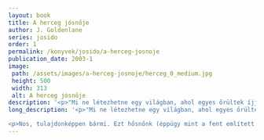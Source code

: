 ```yaml
---
layout: book
title: A herceg jósnője
author: J. Goldenlane
series: josido
order: 1
permalink: /konyvek/josido/a-herceg-josnoje
publication_date: 2003-1
image: 
 path: /assets/images/a-herceg-josnoje/herceg_0_medium.jpg
 height: 500
 width: 313
 alt: A herceg jósnője
description: '<p>"Mi ne létezhetne egy világban, ahol egyes őrültek íjjal felszerelve vadásznak a mit sem sejtő kultúrantropológusra?"</p>'
long_description: '<p>"Mi ne létezhetne egy világban, ahol egyes őrültek íjjal felszerelve vadásznak a mit sem sejtő kultúrantropológusra?"</p>

<p>Nos, tulajdonképpen bármi. Ezt hősnőnk (éppúgy mint a fent említett nyílvesszőket) a saját bőrén tapasztalja, miután véletlenül lemarad a hazafelé tartó hajóról, és egy hosszú esztendőre az otthon mesésnek tartott Szithanban ragad. Ez idő alatt jósnőként szélhámoskodik egy hercegi udvarban, meglopja az isteneket, részt vesz pár merényletben, mint alany és mint tudományos megfigyelő egyaránt, de főként jegyzetel, mint azt egy lelkiismeretes irodalomtörténésztől el is lehet várni.</p>'
---
```


